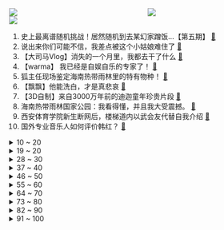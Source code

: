 <div >
	<a style="float:left;width:55%;" href = "https://github.com/anuraghazra/github-readme-stats">
	 <img src = "https://github-readme-stats.vercel.app/api?username=iuuuuuaena&theme=buefy&show_icons=true"/>
	</a>
	<a  style="float:right;width:45%" href = "https://github.com/anuraghazra/github-readme-stats">
	 <img  src="https://github-readme-stats.vercel.app/api/top-langs/?username=anuraghazra&layout=compact"/>
	</a>
	</div>

[![](https://img.shields.io/badge/jxd-@jxdgogogo.xyz-yellowgreen.svg)](https://www.jxdgogogo.xyz)<br>
1. 史上最离谱随机挑战！居然随机到去某幻家蹭饭...【第五期】 [:link:](//www.bilibili.com/video/BV1xL4y167FJ) <br>
2. 说出来你们可能不信，我差点被这个小姑娘难住了 [:link:](//www.bilibili.com/video/BV1934y1U7k8) <br>
3. 【大司马Vlog】消失的一个月里，我都去干了什么 [:link:](//www.bilibili.com/video/BV1W44y1x7xh) <br>
4. 【warma】 我已经是自娱自乐的专家了！ [:link:](//www.bilibili.com/video/BV1CQ4y1X7jr) <br>
5. 狐主任现场鉴定海南热带雨林里的特有物种！ [:link:](//www.bilibili.com/video/BV1kQ4y1X7tV) <br>
6. 【飘飘】他能洗白，才是真悲哀 [:link:](//www.bilibili.com/video/BV1W34y1S7KP) <br>
7. 【3D自制】来自3000万年前的迪迦童年珍贵片段 [:link:](//www.bilibili.com/video/BV1Wf4y1g7SY) <br>
8. 海南热带雨林国家公园：我看得懂，并且我大受震撼。 [:link:](//www.bilibili.com/video/BV1sL4y1678W) <br>
9. 西安体育学院新生断网后，楼梯道内以武会友代替自我介绍 [:link:](//www.bilibili.com/video/BV1GL411G71H) <br>
10. 国外专业音乐人如何评价韩红？ [:link:](//www.bilibili.com/video/BV173411C7EU) <br>
<details>
<summary>10 ~ 20</summary>

11. 被质疑“乌鱼汤”加奶？一镜到底带大家目睹鱼汤变白全过程 [:link:](//www.bilibili.com/video/BV1Hq4y157T8) <br>
12. 三句话，让医院的护士和我结了婚 [:link:](//www.bilibili.com/video/BV1J34y1S7Xq) <br>
13. 【猫和老鼠】刀剑如梦 [:link:](//www.bilibili.com/video/BV1hL4y167Ep) <br>
14. 哈哈，我的情商可真低 [:link:](//www.bilibili.com/video/BV1wQ4y1z7XT) <br>
15. 如果在学校表演《杰哥不要》 [:link:](//www.bilibili.com/video/BV1Cq4y1d7bP) <br>
16. 我不高 [:link:](//www.bilibili.com/video/BV1Gf4y1g7b1) <br>
17. 让美食up主决定我一日三餐吃什么，小伙一天跑400公里都吃了啥 [:link:](//www.bilibili.com/video/BV1mQ4y1B7HQ) <br>
18. 《原神》EP - 放浪不羁之客 [:link:](//www.bilibili.com/video/BV1wq4y157oC) <br>
19. 2021年10月12日，分享一首歌。 [:link:](//www.bilibili.com/video/BV1sL4y16711) <br>
</details>
<details>
<summary>19 ~ 20</summary>

20. 这个记者捡烟头吃剩饭假扮智障，500块钱被人卖进黑窑厂！ [:link:](//www.bilibili.com/video/BV1Zq4y1d7Fc) <br>
21. 《泰 坦 尼 克 号》 [:link:](//www.bilibili.com/video/BV1ZL41137rq) <br>
22. @宋冬野：吸毒艺人想复出，缉毒警察能复活嘛？ [:link:](//www.bilibili.com/video/BV1HT4y1o7q2) <br>
23. 为啥有人要轰炸纽约？【硬核狠人12】 [:link:](//www.bilibili.com/video/BV1mP4y1t7vp) <br>
24. 【4K】GALA《追梦赤子心》歌唱不老岁月，永远致敬青春！ [:link:](//www.bilibili.com/video/BV1ob4y187YS) <br>
25. 百人海王？一线引退？相亲相到一半突然爆黑料可太刺激了！【阅片无数Ⅱ 22】 [:link:](//www.bilibili.com/video/BV1uT4y1o7ww) <br>
26. 匪个锤子，摇起来了！ [:link:](//www.bilibili.com/video/BV1cr4y1m7Pe) <br>
27. 力压《长津湖》，豆瓣9.1，抗美援朝题材神作《功勋》究竟好在哪里？【毒舌的南瓜】 [:link:](//www.bilibili.com/video/BV1z44y1x7tP) <br>
28. 我把世界第一款笔记本，拆了！ [:link:](//www.bilibili.com/video/BV1bb4y1Y7tL) <br>
</details>
<details>
<summary>28 ~ 30</summary>

29. 大米里的黑色小虫子，是从哪里冒出来的？ [:link:](//www.bilibili.com/video/BV1uq4y157uH) <br>
30. 【原神】2.2版本鹤观地区 宝箱全收集！（成就数166，需看奇馈宝箱篇） [:link:](//www.bilibili.com/video/BV19R4y1E7bJ) <br>
31. 只有成熟的男人才不会跟你计较 [:link:](//www.bilibili.com/video/BV1SQ4y1B7ua) <br>
32. LOL手游最骚套路！混元霹雳功盲仔！【罗汉鬼套路】 [:link:](//www.bilibili.com/video/BV1dh411J7A7) <br>
33. 这才是文化膨胀！！当岩彩画遇上汉服 [:link:](//www.bilibili.com/video/BV14U4y1w7fn) <br>
34. 拿到埃洛伊一定要白嫖的奖励！ [:link:](//www.bilibili.com/video/BV1RL41137Mc) <br>
35. 跪了跪了！折腾这么久就是为了骗人……彻底上当！ [:link:](//www.bilibili.com/video/BV15T4y1o7oF) <br>
36. 这要是火了，我就跳给皇上看！【逍遥】原创编舞 [:link:](//www.bilibili.com/video/BV12q4y1V7u9) <br>
37. 谢谢粉丝的信任，但没有下次了！ [:link:](//www.bilibili.com/video/BV1244y1x7m9) <br>
</details>
<details>
<summary>37 ~ 40</summary>

38. 【谭谈人生】谭sir又上岗 [:link:](//www.bilibili.com/video/BV173411C7LV) <br>
39. 太上头了！测评街头小吃“木苹果”不加调料什么味道！突发情况，长毛了！ [:link:](//www.bilibili.com/video/BV1GQ4y1z789) <br>
40. 《这就是身法》 [:link:](//www.bilibili.com/video/BV1b3411C7Br) <br>
41. 在家做焖饭的n种方法，手残党也可以做好！ [:link:](//www.bilibili.com/video/BV16u411Z7Pj) <br>
42. 是时候跟大家同步一下恋爱进度了~~ [:link:](//www.bilibili.com/video/BV1Lq4y1573k) <br>
43. 宋冬野：缉毒警察的牺牲跟我有什么关系？ [:link:](//www.bilibili.com/video/BV1Nf4y1g7FU) <br>
44. 【时代少年团】《阿瓦隆》挑战 [:link:](//www.bilibili.com/video/BV1eQ4y1D7js) <br>
45. 【告别瘦弱】男生怎么练才能显壮?!(含详细计划) [:link:](//www.bilibili.com/video/BV1VQ4y1D7gk) <br>
46. 离谱！同时送男友千年隼和PS5…他会选哪个？ [:link:](//www.bilibili.com/video/BV14q4y1d7fs) <br>
</details>
<details>
<summary>46 ~ 50</summary>

47. 【艾叔】探秘8吨重金库大门后，收藏百万枚硬币的豪宅长什么样 [:link:](//www.bilibili.com/video/BV1Kv41137Dg) <br>
48. 【爷青回】陈奕迅《十年》最高音质版本！现象级神曲！ [:link:](//www.bilibili.com/video/BV1kf4y1778U) <br>
49. 【建议收藏】最近频繁出现的Win10/11 网络断连，无网络原因及解决方法 [:link:](//www.bilibili.com/video/BV1v44y1x7zM) <br>
50. 论：如何把土豆，做成吃不起的样子 [:link:](//www.bilibili.com/video/BV1uh411n75G) <br>
51. 洗脑神曲《Touch》，鬼知道我看了几遍！！ [:link:](//www.bilibili.com/video/BV18U4y1w7CX) <br>
52. 《文艺复兴》 [:link:](//www.bilibili.com/video/BV1ET4y1o7Wy) <br>
53. 《 左 右 互 搏 》 [:link:](//www.bilibili.com/video/BV1z44y1x7GR) <br>
54. 古法制墨（全集） [:link:](//www.bilibili.com/video/BV1w34y1m7D2) <br>
55. 东汉皇帝张翼德 [:link:](//www.bilibili.com/video/BV17f4y1g72F) <br>
</details>
<details>
<summary>55 ~ 60</summary>

56. 后续2，关于我把对门前男友的车刮了以及阿姨拉着我聊天的第三次社死（附一点进展 [:link:](//www.bilibili.com/video/BV1dQ4y1B78V) <br>
57. 你礼貌吗？？？？ [:link:](//www.bilibili.com/video/BV1f34y127Ey) <br>
58. 关于人情和借钱，今天就借着段子来讲心里话 [:link:](//www.bilibili.com/video/BV1JL4y167p8) <br>
59. LOL噩梦级锁血挑战！向天再借500年！【有点骚东西】 [:link:](//www.bilibili.com/video/BV1KQ4y1z72z) <br>
60. 韦神答辩现场！北大韦东奕钻研“千禧年难题”，获达摩院百万奖金 [:link:](//www.bilibili.com/video/BV16P4y1t7Mk) <br>
61. 吴京：“别搞特殊，到这儿就是干活来了。” [:link:](//www.bilibili.com/video/BV1Uh411J7CZ) <br>
62. 刘华强会见宋老虎：双方就“年轻人要不要太气盛”等问题深入交换了意见 [:link:](//www.bilibili.com/video/BV1GT4y1o7n4) <br>
63. 后来才发现他根本不是演出来的！！！ [:link:](//www.bilibili.com/video/BV1KT4y1o7qy) <br>
64. 泰迪对路人狂吠不止，半路杀出只猫咪对其一顿胖揍，网友直呼痛快 [:link:](//www.bilibili.com/video/BV1jL411G7y1) <br>
</details>
<details>
<summary>64 ~ 70</summary>

65. 原神玩家探索时见洞就钻不是再正常不过了嘛！ [:link:](//www.bilibili.com/video/BV1RQ4y1B7gf) <br>
66. 吴京又被逼捐，《长津湖》在吃人血馒头？键盘侠在杀死中国电影【洞察社会系列53】 [:link:](//www.bilibili.com/video/BV1WT4y1o7Lr) <br>
67. 我将用这只菜狗夺走你的卧槽！！ [:link:](//www.bilibili.com/video/BV19L41137v2) <br>
68. 老婆饼里没老婆,饺子馆里没饺子,炸串竟然这么好吃~美食探店/无广试吃员 [:link:](//www.bilibili.com/video/BV1YR4y1H7wo) <br>
69. 环球影城！噩梦开始的地方！ [:link:](//www.bilibili.com/video/BV1V34y1S7yy) <br>
70. 中国男高音救场女高音 [:link:](//www.bilibili.com/video/BV1n3411C7d5) <br>
71. 选 战 衣 了 [:link:](//www.bilibili.com/video/BV1pT4y1o75A) <br>
72. 【兔总裁】下班了！偷偷跳个舞应该没人发现吧~ [:link:](//www.bilibili.com/video/BV1Kf4y1g7j4) <br>
73. 90年后才被封神的克苏鲁神话巨制，到底有多超前？ [:link:](//www.bilibili.com/video/BV1VU4y1F7J1) <br>
</details>
<details>
<summary>73 ~ 80</summary>

74. 网络热门爆款鉴定15 [:link:](//www.bilibili.com/video/BV1dh411J7dW) <br>
75. 人类...真的可以这么温柔吗？ [:link:](//www.bilibili.com/video/BV1ah411J7Lj) <br>
76. 探访美国第一中餐！7块1毛的中式盒饭，如何成就百亿身价？ [:link:](//www.bilibili.com/video/BV1Hu411Z7CE) <br>
77. 赶紧拿去爽，无限火力最骚套路，LOL冷门爆杀英雄行动手册 [:link:](//www.bilibili.com/video/BV1gq4y157NC) <br>
78. 都进来学习学习：什么是钓鱼执法！！！ [:link:](//www.bilibili.com/video/BV1yL41137hT) <br>
79. 一个测试揭露你的危险动物人格！你气质更像哪种危险动物？ [:link:](//www.bilibili.com/video/BV1wT4y1o7kb) <br>
80. 【围炉夜话】为何我们如此贫穷？不只是缺钱那么简单。 [:link:](//www.bilibili.com/video/BV1XL41137zh) <br>
81. 6元一只！南方街头爆辣小吃，嘴唇直接被辣肿，流汗如洗澡... [:link:](//www.bilibili.com/video/BV1hq4y1d7Eu) <br>
82. 我 有 一 个 朋 友 [:link:](//www.bilibili.com/video/BV12Q4y1B7U4) <br>
</details>
<details>
<summary>82 ~ 90</summary>

83. 狗生如戏，全靠演技！！！ [:link:](//www.bilibili.com/video/BV1VU4y1F7Gj) <br>
84. 【罗翔】祝各位同学法考顺利！附带蒙题小技巧 [:link:](//www.bilibili.com/video/BV1kf4y1c7KX) <br>
85. 《明日方舟》EP - Bridge to the Dawn [:link:](//www.bilibili.com/video/BV13T4y1o7R6) <br>
86. 谁能拒绝一个萌娃的请求呢？ [:link:](//www.bilibili.com/video/BV1cv41137Q2) <br>
87. 《恐 怖 箱 挑 战》 [:link:](//www.bilibili.com/video/BV1eb4y1Y7V1) <br>
88. 全剧最不能惹的男人，我的江湖我做主！国产古装大戏《琅琊榜》第三期 [:link:](//www.bilibili.com/video/BV1zr4y127Tf) <br>
89. 寿喜烧与日本的“文明进化”【懂点儿啥】 [:link:](//www.bilibili.com/video/BV1vr4y127Uu) <br>
90. 同时操作2个号上分 逐渐奔放开始起飞-第二天 [:link:](//www.bilibili.com/video/BV1r44y1x7Cc) <br>
91. 极限暴力摧残后，德系、日系、美系车谁能幸存？ [:link:](//www.bilibili.com/video/BV1nq4y1V7ZU) <br>
</details>
<details>
<summary>91 ~ 100</summary>

92. 解析showmaker征服者长剑妖姬的秘密 兵线理解才是克制加里奥的关键 [:link:](//www.bilibili.com/video/BV1kh411J7N7) <br>
93. 民警帮大爷找牛，结果大爷的“废话文学”把民警整崩溃了…… [:link:](//www.bilibili.com/video/BV1Cf4y1c7mG) <br>
94. 通宵肝完！50部高分炸裂神剧 丨三刷好剧！拯救剧荒！ [:link:](//www.bilibili.com/video/BV1Ch411J7Wj) <br>
95. 土木工程人的悲哀，进商场满满的自卑感。 [:link:](//www.bilibili.com/video/BV1kf4y177pt) <br>
96. 奇迹出现！误诊20年，没想到不是肌营养不良是肌炎，然后我可能有的治啦！ [:link:](//www.bilibili.com/video/BV1hT4y1f7dq) <br>
97. 徐老师讲故事：LOL手游入坑，从零开始了解英雄联盟宇宙！ [:link:](//www.bilibili.com/video/BV1tT4y1o7Ho) <br>
98. 宜宾招待所 厨子探店¥367 [:link:](//www.bilibili.com/video/BV18R4y1H72W) <br>
99. 65000点券开抽！杰作宝箱！我要出狗狗福袋！ [:link:](//www.bilibili.com/video/BV1ub4y1Y7P6) <br>
100. 国产剧用心了，实景还原古巴比伦，恐怕这是唯一一部！！ [:link:](//www.bilibili.com/video/BV1Zh411J72h) <br>
</details>
